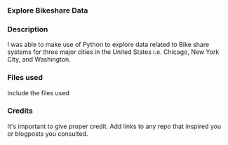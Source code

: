 ### Explore Bikeshare Data 

### Description
I was able to make use of Python to explore data related to Bike share systems for three major cities in the United States i.e. Chicago, New York City, and Washington. 

### Files used
Include the files used

### Credits
It's important to give proper credit. Add links to any repo that inspired you or blogposts you consulted.

